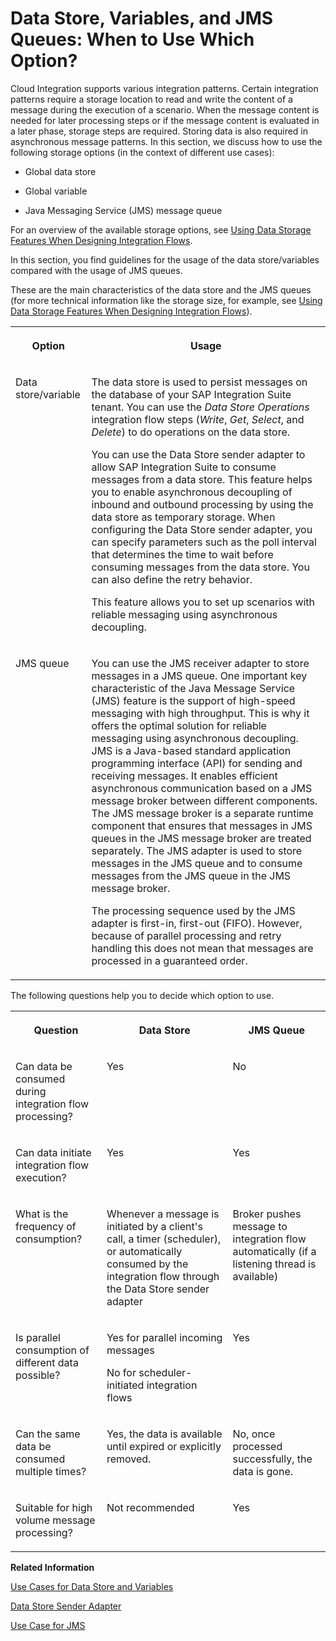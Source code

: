 <!-- loio6bc21cb2644b49f7a79be8ff406696a4 -->

# Data Store, Variables, and JMS Queues: When to Use Which Option?

Cloud Integration supports various integration patterns. Certain integration patterns require a storage location to read and write the content of a message during the execution of a scenario. When the message content is needed for later processing steps or if the message content is evaluated in a later phase, storage steps are required. Storing data is also required in asynchronous message patterns. In this section, we discuss how to use the following storage options \(in the context of different use cases\):

-   Global data store

-   Global variable

-   Java Messaging Service \(JMS\) message queue


For an overview of the available storage options, see [Using Data Storage Features When Designing Integration Flows](using-data-storage-features-when-designing-integration-flows-a836b4e.md).

In this section, you find guidelines for the usage of the data store/variables compared with the usage of JMS queues.

These are the main characteristics of the data store and the JMS queues \(for more technical information like the storage size, for example, see [Using Data Storage Features When Designing Integration Flows](using-data-storage-features-when-designing-integration-flows-a836b4e.md)\).


<table>
<tr>
<th valign="top">

Option

</th>
<th valign="top">

Usage

</th>
</tr>
<tr>
<td valign="top">

Data store/variable

</td>
<td valign="top">

The data store is used to persist messages on the database of your SAP Integration Suite tenant. You can use the *Data Store Operations* integration flow steps \(*Write*, *Get*, *Select*, and *Delete*\) to do operations on the data store.

You can use the Data Store sender adapter to allow SAP Integration Suite to consume messages from a data store. This feature helps you to enable asynchronous decoupling of inbound and outbound processing by using the data store as temporary storage. When configuring the Data Store sender adapter, you can specify parameters such as the poll interval that determines the time to wait before consuming messages from the data store. You can also define the retry behavior.

This feature allows you to set up scenarios with reliable messaging using asynchronous decoupling.

</td>
</tr>
<tr>
<td valign="top">

JMS queue

</td>
<td valign="top">

You can use the JMS receiver adapter to store messages in a JMS queue. One important key characteristic of the Java Message Service \(JMS\) feature is the support of high-speed messaging with high throughput. This is why it offers the optimal solution for reliable messaging using asynchronous decoupling. JMS is a Java-based standard application programming interface \(API\) for sending and receiving messages. It enables efficient asynchronous communication based on a JMS message broker between different components. The JMS message broker is a separate runtime component that ensures that messages in JMS queues in the JMS message broker are treated separately. The JMS adapter is used to store messages in the JMS queue and to consume messages from the JMS queue in the JMS message broker.

The processing sequence used by the JMS adapter is first-in, first-out \(FIFO\). However, because of parallel processing and retry handling this does not mean that messages are processed in a guaranteed order.

</td>
</tr>
</table>

The following questions help you to decide which option to use.


<table>
<tr>
<th valign="top">

Question

</th>
<th valign="top">

Data Store

</th>
<th valign="top">

JMS Queue

</th>
</tr>
<tr>
<td valign="top">

Can data be consumed during integration flow processing?

</td>
<td valign="top">

Yes

</td>
<td valign="top">

No

</td>
</tr>
<tr>
<td valign="top">

Can data initiate integration flow execution?

</td>
<td valign="top">

Yes

</td>
<td valign="top">

Yes

</td>
</tr>
<tr>
<td valign="top">

What is the frequency of consumption?

</td>
<td valign="top">

Whenever a message is initiated by a client's call, a timer \(scheduler\), or automatically consumed by the integration flow through the Data Store sender adapter

</td>
<td valign="top">

Broker pushes message to integration flow automatically \(if a listening thread is available\)

</td>
</tr>
<tr>
<td valign="top">

Is parallel consumption of different data possible?

</td>
<td valign="top">

Yes for parallel incoming messages

No for scheduler-initiated integration flows

</td>
<td valign="top">

Yes

</td>
</tr>
<tr>
<td valign="top">

Can the same data be consumed multiple times?

</td>
<td valign="top">

Yes, the data is available until expired or explicitly removed.

</td>
<td valign="top">

No, once processed successfully, the data is gone.

</td>
</tr>
<tr>
<td valign="top">

Suitable for high volume message processing?

</td>
<td valign="top">

Not recommended

</td>
<td valign="top">

Yes

</td>
</tr>
</table>

**Related Information**  


[Use Cases for Data Store and Variables](use-cases-for-data-store-and-variables-853d4dd.md "")

[Data Store Sender Adapter](data-store-sender-adapter-4f5ef3f.md "This adapter enables Cloud Integration to consume messages from a data store. This feature helps you to enable asynchronous decoupling of inbound and outbound processing by using the data store as temporary storage.")

[Use Case for JMS](use-case-for-jms-5d2c32f.md "")

